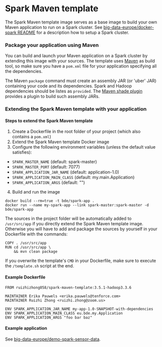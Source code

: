 # Spark Maven template

The Spark Maven template image serves as a base image to build your own Maven application to run on a Spark cluster. See [big-data-europe/docker-spark README](https://github.com/big-data-europe/docker-spark) for a description how to setup a Spark cluster.

### Package your application using Maven
You can build and launch your Maven application on a Spark cluster by extending this image with your sources. The template uses [Maven](https://maven.apache.org/) as build tool, so make sure you have a `pom.xml` file for your application specifying all the dependencies.

The Maven `package` command must create an assembly JAR (or 'uber' JAR) containing your code and its dependencies. Spark and Hadoop dependencies should be listes as `provided`. The [Maven shade plugin](http://maven.apache.org/plugins/maven-shade-plugin/) provides a plugin to build such assembly JARs.

### Extending the Spark Maven template with your application

#### Steps to extend the Spark Maven template
1. Create a Dockerfile in the root folder of your project (which also contains a `pom.xml`)
2. Extend the Spark Maven template Docker image
3. Configure the following environment variables (unless the default value satisfies):
  * `SPARK_MASTER_NAME` (default: spark-master)
  * `SPARK_MASTER_PORT` (default: 7077)
  * `SPARK_APPLICATION_JAR_NAME` (default: application-1.0)
  * `SPARK_APPLICATION_MAIN_CLASS` (default: my.main.Application)
  * `SPARK_APPLICATION_ARGS` (default: "")
4. Build and run the image
```
docker build --rm=true -t bde/spark-app .
docker run --name my-spark-app --link spark-master:spark-master -d bde/spark-app
```

The sources in the project folder will be automatically added to `/usr/src/app` if you directly extend the Spark Maven template image. Otherwise you will have to add and package the sources by yourself in your Dockerfile with the commands:

    COPY . /usr/src/app
    RUN cd /usr/src/app \
        && mvn clean package

If you overwrite the template's `CMD` in your Dockerfile, make sure to execute the `/template.sh` script at the end.

#### Example Dockerfile
```
FROM ruizhizhong058/spark-maven-template:3.5.1-hadoop3.3.6

MAINTAINER Erika Pauwels <erika.pauwels@tenforce.com>
MAINTAINER Ruizhi Zhong <ruizhi.zhong@zoom.us>

ENV SPARK_APPLICATION_JAR_NAME my-app-1.0-SNAPSHOT-with-dependencies
ENV SPARK_APPLICATION_MAIN_CLASS eu.bde.my.Application
ENV SPARK_APPLICATION_ARGS "foo bar baz"
```

#### Example application
See [big-data-europe/demo-spark-sensor-data](https://github.com/big-data-europe/demo-spark-sensor-data).

